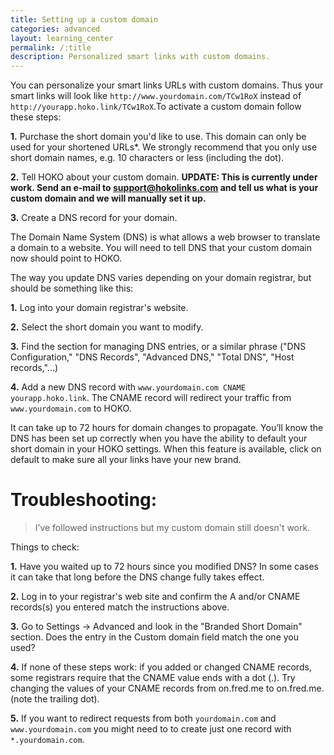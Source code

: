 ```yaml
---
title: Setting up a custom domain
categories: advanced
layout: learning_center
permalink: /:title
description: Personalized smart links with custom domains.
---
```


You can personalize your smart links URLs with custom domains. Thus your smart links will look like `http://www.yourdomain.com/TCw1RoX` instead of `http://yourapp.hoko.link/TCw1RoX`.To activate a custom domain follow these steps:

**1.** Purchase the short domain you'd like to use. This domain can only be used for your shortened URLs*. We strongly recommend that you only use short domain names, e.g. 10 characters or less (including the dot).

**2.** Tell HOKO about your custom domain. **UPDATE: This is currently under work. Send an e-mail to <a href="mailto:support@hokolinks.com">support@hokolinks.com</a> and tell us what is your custom domain and we will manually set it up.**

**3.** Create a DNS record for your domain.

The Domain Name System (DNS) is what allows a web browser to translate a domain to a website. You will need to tell DNS that your custom domain now should point to HOKO.

The way you update DNS varies depending on your domain registrar, but should be something like this:

**1.** Log into your domain registrar's website.

**2.** Select the short domain you want to modify.

**3.** Find the section for managing DNS entries, or a similar phrase ("DNS Configuration," "DNS Records", "Advanced DNS," "Total DNS", "Host records,"...)

**4.** Add a new DNS record with `www.yourdomain.com CNAME yourapp.hoko.link`. The CNAME record will redirect your traffic from `www.yourdomain.com` to HOKO.

It can take up to 72 hours for domain changes to propagate. You’ll know the DNS has been set up correctly when you have the ability to default your short domain in your HOKO settings. When this feature is available, click on default to make sure all your links have your new brand.

# Troubleshooting:

> I’ve followed instructions but my custom domain still doesn't work.

Things to check:

**1.**  Have you waited up to 72 hours since you modified DNS? In some cases it can take that long before the DNS change fully takes effect.

**2.** Log in to your registrar's web site and confirm the A and/or CNAME records(s) you entered match the instructions above.

**3.** Go to Settings -> Advanced and look in the "Branded Short Domain" section. Does the entry in the Custom domain field match the one you used?

**4.** If none of these steps work:  if you added or changed CNAME records, some registrars require that the CNAME value ends with a dot (.). Try changing the values of your CNAME records from on.fred.me to on.fred.me. (note the trailing dot).

**5.** If you want to redirect requests from both `yourdomain.com` and `www.yourdomain.com` you might need to to create just one record with `*.yourdomain.com`.
